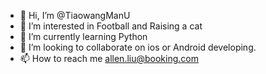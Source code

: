 - 👋 Hi, I’m @TiaowangManU
- 👀 I’m interested in Football and Raising a cat
- 🌱 I’m currently learning Python
- 💞️ I’m looking to collaborate on ios or Android developing. 
- 📫 How to reach me allen.liu@booking.com

<!---
TiaowangManU/TiaowangManU is a ✨ special ✨ repository because its `README.md` (this file) appears on your GitHub profile.
You can click the Preview link to take a look at your changes.
--->
